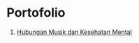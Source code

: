 # Portofolio

1. <a href="[https://www.markdownguide.org](https://medium.com/@amyrasl/data-viz-apa-hubungan-antara-musik-dan-kesehatan-mental-fa4baf117d64)https://medium.com/@amyrasl/data-viz-apa-hubungan-antara-musik-dan-kesehatan-mental-fa4baf117d64" target="_blank">Hubungan Musik dan Kesehatan Mental</a>
